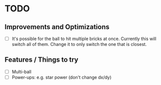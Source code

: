 # TODO

## Improvements and Optimizations

* [ ] It's possible for the ball to hit multiple bricks at once. Currently this will switch all of them. Change it to only switch the one that is closest.

## Features / Things to try

* [ ] Multi-ball
* [ ] Power-ups: e.g. star power (don't change dx/dy)
